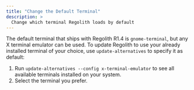 ```yaml
---
title: "Change the Default Terminal"
description: >
  Change which terminal Regolith loads by default
---
```


The default terminal that ships with Regolith R1.4 is `gnome-terminal`, but any X terminal emulator can be used. To update Regolith to use your already installed terminal of your choice, use `update-alternatives` to specify it as default:

1. Run `update-alternatives --config x-terminal-emulator` to see all available terminals installed on your system.
2. Select the terminal you prefer.
